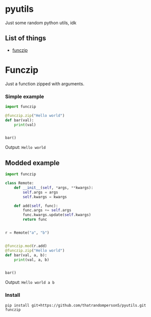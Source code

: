 # pyutils
Just some random python utils, idk


## List of things
* [funczip](https://github.com/thatrandomperson5/pyutils#funczip)

# Funczip
Just a function zipped with arguments.


### Simple example
```py
import funczip

@funczip.zip("Hello world")
def bar(val):
    print(val)


bar()
```
Output: `Hello world`

## Modded example
```py
import funczip

class Remote:
    def __init__(self, *args, **kwargs):
        self.args = args
        self.kwargs = kwargs

    def add(self, func):
        func.args += self.args
        func.kwargs.update(self.kwargs)
        return func


r = Remote("a", "b")


@funczip.mod(r.add)
@funczip.zip("Hello world")
def bar(val, a, b):
    print(val, a, b)


bar()

```
Output: `Hello world a b`
### Install
```
pip install git+https://github.com/thatrandomperson5/pyutils.git funczip
```
